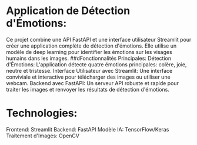 # Application de Détection d'Émotions:
Ce projet combine une API FastAPI et une interface utilisateur Streamlit pour créer une application complète de détection d'émotions. Elle utilise un modèle de deep learning pour identifier les émotions sur les visages humains dans les images.
##dFonctionnalités Principales:
Détection d'Émotions: L'application détecte quatre émotions principales: colère, joie, neutre et tristesse.
Interface Utilisateur avec Streamlit: Une interface conviviale et interactive pour télécharger des images ou utiliser une webcam.
Backend avec FastAPI: Un serveur API robuste et rapide pour traiter les images et renvoyer les résultats de détection d'émotions.

# Technologies:
Frontend: Streamlit
Backend: FastAPI
Modèle IA: TensorFlow/Keras
Traitement d'Images: OpenCV
